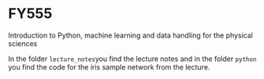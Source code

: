 # FY555
Introduction to Python, machine learning and data handling for the physical sciences

In the folder `lecture_notes`you find the lecture notes and in the folder `python` you find the code for the iris sample network from the lecture.
